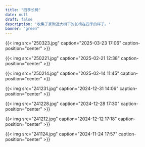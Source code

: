 ```yaml
---
title: "四季长椅"
date: null
draft: false
description: '收集了家附近大树下的长椅在四季的样子。'
banner: "green"
---
```

{{< img src="250323.jpg" caption="2025-03-23 17:06" caption-position="center" >}}

{{< img src="250221.jpg" caption="2025-02-21 12:38" caption-position="center" >}}

{{< img src="250214.jpg" caption="2025-02-14 11:45" caption-position="center" >}}

{{< img src="241231.jpg" caption="2024-12-31 14:06" caption-position="center" >}}

{{< img src="241228.jpg" caption="2024-12-28 17:30" caption-position="center" >}}

{{< img src="241212.jpg" caption="2024-12-12 17:18" caption-position="center" >}}

{{< img src="241124.jpg" caption="2024-11-24 17:57" caption-position="center" >}}
